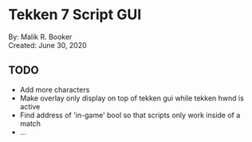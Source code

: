 # Tekken 7 Script GUI
By: Malik R. Booker  
Created: June 30, 2020  

## TODO
- Add more characters
- Make overlay only display on top of tekken gui while tekken hwnd is active
- Find address of 'in-game' bool so that scripts only work inside of a match
- ...

